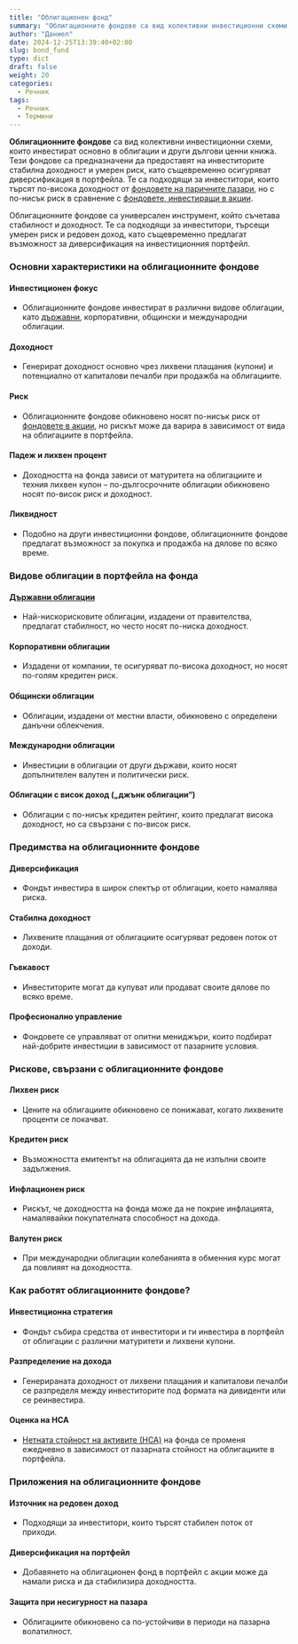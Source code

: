 ```yaml
---
title: "Облигационен фонд"
summary: "Облигационните фондове са вид колективни инвестиционни схеми, които инвестират основно в облигации и други дългови ценни книжа"
author: "Даниел"
date: 2024-12-25T13:39:40+02:00
slug: bond_fund
type: dict
draft: false
weight: 20
categories:
  - Речник
tags:
  - Речник
  - Термини
---
```


**Облигационните фондове** са вид колективни инвестиционни схеми, които инвестират основно в облигации и други дългови ценни книжа. Тези фондове са предназначени да предоставят на инвеститорите стабилна доходност и умерен риск, като същевременно осигуряват диверсификация в портфейла. Те са подходящи за инвеститори, които търсят по-висока доходност от [фондовете на паричните пазари](/dict/money_market_fund), но с по-нисък риск в сравнение с [фондовете, инвестиращи в акции](/dict/index_fund).

Облигационните фондове са универсален инструмент, който съчетава стабилност и доходност. Те са подходящи за инвеститори, търсещи умерен риск и редовен доход, като същевременно предлагат възможност за диверсификация на инвестиционния портфейл.

### Основни характеристики на облигационните фондове

#### Инвестиционен фокус

-   Облигационните фондове инвестират в различни видове облигации, като [държавни](/dict/government_securities), корпоративни, общински и международни облигации.

#### Доходност

-   Генерират доходност основно чрез лихвени плащания (купони) и потенциално от капиталови печалби при продажба на облигациите.

#### Риск

-   Облигационните фондове обикновено носят по-нисък риск от [фондовете в акции](/dict/index_fund), но рискът може да варира в зависимост от вида на облигациите в портфейла.

#### Падеж и лихвен процент

-   Доходността на фонда зависи от матуритета на облигациите и техния лихвен купон – по-дългосрочните облигации обикновено носят по-висок риск и доходност.

#### Ликвидност

-   Подобно на други инвестиционни фондове, облигационните фондове предлагат възможност за покупка и продажба на дялове по всяко време.

### Видове облигации в портфейла на фонда

#### [Държавни облигации](/dict/government_securities)

-   Най-нискорисковите облигации, издадени от правителства, предлагат стабилност, но често носят по-ниска доходност.

#### Корпоративни облигации

-   Издадени от компании, те осигуряват по-висока доходност, но носят по-голям кредитен риск.

#### Общински облигации

-   Облигации, издадени от местни власти, обикновено с определени данъчни облекчения.

#### Международни облигации

-   Инвестиции в облигации от други държави, които носят допълнителен валутен и политически риск.

#### Облигации с висок доход („джънк облигации“)

-   Облигации с по-нисък кредитен рейтинг, които предлагат висока доходност, но са свързани с по-висок риск.

### Предимства на облигационните фондове

#### Диверсификация

-   Фондът инвестира в широк спектър от облигации, което намалява риска.

#### Стабилна доходност

-   Лихвените плащания от облигациите осигуряват редовен поток от доходи.

#### Гъвкавост

-   Инвеститорите могат да купуват или продават своите дялове по всяко време.

#### Професионално управление

-   Фондовете се управляват от опитни мениджъри, които подбират най-добрите инвестиции в зависимост от пазарните условия.

### Рискове, свързани с облигационните фондове

#### Лихвен риск

-   Цените на облигациите обикновено се понижават, когато лихвените проценти се покачват.

#### Кредитен риск

-   Възможността емитентът на облигацията да не изпълни своите задължения.

#### Инфлационен риск

-   Рискът, че доходността на фонда може да не покрие инфлацията, намалявайки покупателната способност на дохода.

#### Валутен риск

-   При международни облигации колебанията в обменния курс могат да повлияят на доходността.

### Как работят облигационните фондове?

#### Инвестиционна стратегия

-   Фондът събира средства от инвеститори и ги инвестира в портфейл от облигации с различни матуритети и лихвени купони.

#### Разпределение на дохода

-   Генерираната доходност от лихвени плащания и капиталови печалби се разпределя между инвеститорите под формата на дивиденти или се реинвестира.

#### Оценка на НСА

-   [Нетната стойност на активите (НСА)](/dict/net_asset_value) на фонда се променя ежедневно в зависимост от пазарната стойност на облигациите в портфейла.

### Приложения на облигационните фондове

#### Източник на редовен доход

-   Подходящи за инвеститори, които търсят стабилен поток от приходи.

#### Диверсификация на портфейл

-   Добавянето на облигационен фонд в портфейл с акции може да намали риска и да стабилизира доходността.

#### Защита при несигурност на пазара

-   Облигациите обикновено са по-устойчиви в периоди на пазарна волатилност.
